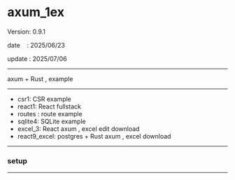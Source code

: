 ﻿# axum_1ex

 Version: 0.9.1

 date    : 2025/06/23

 update : 2025/07/06

***

axum + Rust , example

***
* csr1: CSR  example
* react1: React fullstack
* routes : route example
* sqlite4: SQLite example
* excel_3: React axum , excel edit download
* react9_excel: postgres + Rust axum , excel download

***
### setup

***
